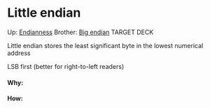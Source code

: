 # Little endian

Up: [Endianness](endianness)
Brother: [Big endian](big_endian)
TARGET DECK

Little endian stores the least significant byte in the lowest numerical address

LSB first (better for right-to-left readers)



































#### Why:
#### How:









